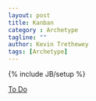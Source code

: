 ```yaml
---
layout: post
title: Kanban
category : Archetype
tagline: ""
author: Kevin Trethewey
tags: [Archetype]
---
```

{% include JB/setup %}

[To Do](/Explanation/TODO)
